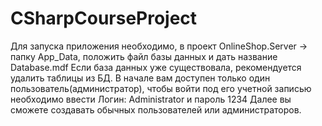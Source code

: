 # CSharpCourseProject

Для запуска приложения необходимо, в проект OnlineShop.Server -> папку App_Data, положить файл базы данных и дать название Database.mdf
Если база данных уже существовала, рекомендуется удалить таблицы из БД.
В начале вам доступен только один пользователь(администратор), чтобы войти под его учетной записью необходимо ввести Логин: Administrator и пароль 1234
Далее вы сможете создавать обычных пользователей или администраторов.
